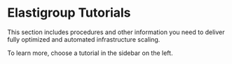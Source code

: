 # Elastigroup Tutorials

This section includes procedures and other information you need to deliver fully optimized and automated infrastructure scaling.

To learn more, choose a tutorial in the sidebar on the left.
